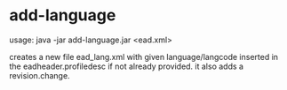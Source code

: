 add-language
======================

usage:
java -jar add-language.jar <ead.xml> <language> <langcode>

creates a new file ead_lang.xml with given language/langcode inserted in the eadheader.profiledesc if not already provided. it also adds a revision.change.

